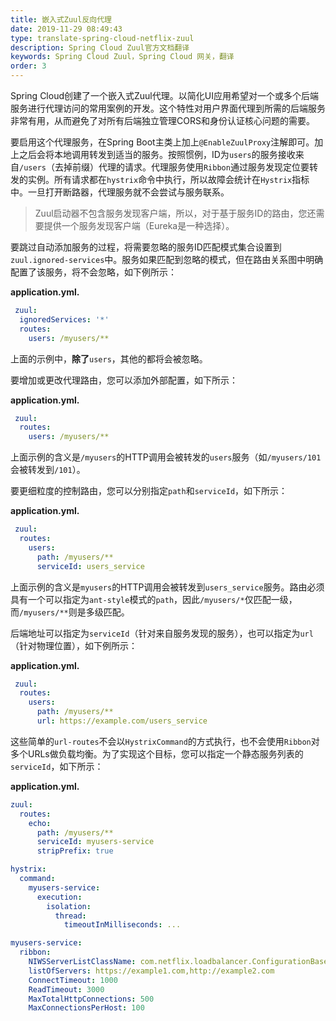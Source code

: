 ```yaml
---
title: 嵌入式Zuul反向代理
date: 2019-11-29 08:49:43
type: translate-spring-cloud-netflix-zuul
description: Spring Cloud Zuul官方文档翻译
keywords: Spring Cloud Zuul，Spring Cloud 网关，翻译
order: 3
---
```


Spring Cloud创建了一个嵌入式Zuul代理。以简化UI应用希望对一个或多个后端服务进行代理访问的常用案例的开发。这个特性对用户界面代理到所需的后端服务非常有用，从而避免了对所有后端独立管理CORS和身份认证核心问题的需要。

要启用这个代理服务，在Spring Boot主类上加上`@EnableZuulProxy`注解即可。加上之后会将本地调用转发到适当的服务。按照惯例，ID为`users`的服务接收来自`/users`（去掉前缀）代理的请求。代理服务使用`Ribbon`通过服务发现定位要转发的实例。所有请求都在`hystrix`命令中执行，所以故障会统计在`Hystrix`指标中。一旦打开断路器，代理服务就不会尝试与服务联系。

> Zuul启动器不包含服务发现客户端，所以，对于基于服务ID的路由，您还需要提供一个服务发现客户端（Eureka是一种选择）。

要跳过自动添加服务的过程，将需要忽略的服务ID匹配模式集合设置到`zuul.ignored-services`中。服务如果匹配到忽略的模式，但在路由关系图中明确配置了该服务，将不会忽略，如下例所示：

**application.yml.** 

```yaml
 zuul:
  ignoredServices: '*'
  routes:
    users: /myusers/**
```

上面的示例中，**除了**`users`，其他的都将会被忽略。

要增加或更改代理路由，您可以添加外部配置，如下所示：

**application.yml.** 

```yaml
 zuul:
  routes:
    users: /myusers/**
```

上面示例的含义是`/myusers`的HTTP调用会被转发的`users`服务（如`/myusers/101`会被转发到`/101`）。

要更细粒度的控制路由，您可以分别指定`path`和`serviceId`，如下所示：

**application.yml.** 

```yaml
 zuul:
  routes:
    users:
      path: /myusers/**
      serviceId: users_service
```

上面示例的含义是`myusers`的HTTP调用会被转发到`users_service`服务。路由必须具有一个可以指定为`ant-style`模式的`path`，因此`/myusers/*`仅匹配一级，而`/myusers/**`则是多级匹配。

后端地址可以指定为`serviceId`（针对来自服务发现的服务），也可以指定为`url`（针对物理位置），如下例所示：

**application.yml.** 

```yaml
 zuul:
  routes:
    users:
      path: /myusers/**
      url: https://example.com/users_service
```

这些简单的`url-routes`不会以`HystrixCommand`的方式执行，也不会使用`Ribbon`对多个URLs做负载均衡。为了实现这个目标，您可以指定一个静态服务列表的`serviceId`，如下所示：

**application.yml.** 

```yaml
zuul:
  routes:
    echo:
      path: /myusers/**
      serviceId: myusers-service
      stripPrefix: true

hystrix:
  command:
    myusers-service:
      execution:
        isolation:
          thread:
            timeoutInMilliseconds: ...

myusers-service:
  ribbon:
    NIWSServerListClassName: com.netflix.loadbalancer.ConfigurationBasedServerList
    listOfServers: https://example1.com,http://example2.com
    ConnectTimeout: 1000
    ReadTimeout: 3000
    MaxTotalHttpConnections: 500
    MaxConnectionsPerHost: 100
```




